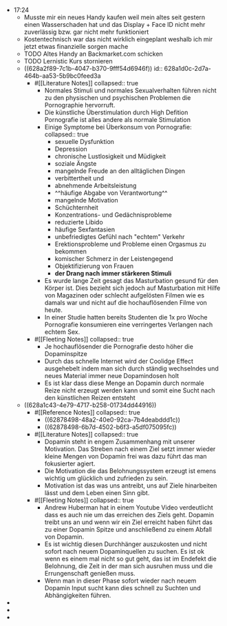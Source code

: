- 17:24
  - Musste mir ein neues Handy kaufen weil mein altes seit gestern einen Wasserschaden hat und das Display + Face ID nicht mehr zuverlässig bzw. gar nicht mehr funktioniert
  - Kostentechnisch war das nicht wirklich eingeplant weshalb ich mir jetzt etwas finanzielle sorgen mache
  - TODO Altes Handy an Backmarket.com schicken
  - TODO Lernistic Kurs stornieren
  - ((628a2f89-7c1b-4047-b370-9fff54d6946f))
    id:: 628a1d0c-2d7a-464b-aa53-5b9bc0feed3a
    - #[[Literature Notes]]
      collapsed:: true
      - Normales Stimuli und normales Sexualverhalten führen nicht zu den physischen und psychischen Problemen die Pornographie hervorruft.
      - Die künstliche Überstimulation durch High Defition Pornografie ist alles andere als normale Stimulation
      - Einige Symptome bei Überkonsum von Pornografie:
        collapsed:: true
        - sexuelle Dysfunktion
        - Depression
        - chronische Lustlosigkeit und Müdigkeit
        - soziale Ängste
        - mangelnde Freude an den alltäglichen Dingen
        - verbittertheit und
        - abnehmende Arbeitsleistung
        - ^^häufige Abgabe von Verantwortung^^
        - mangelnde Motivation
        - Schüchternheit
        - Konzentrations- und Gedächnisprobleme
        - reduzierte Libido
        - häufige Sexfantasien
        - unbefriedigtes Gefühl nach "echtem" Verkehr
        - Erektionsprobleme und Probleme einen Orgasmus zu bekommen
        - komischer Schmerz in der Leistengegend
        - Objektifizierung von Frauen
        - **der Drang nach immer stärkeren Stimuli**
      - Es wurde lange Zeit gesagt das Masturbation gesund für den Körper ist. Dies bezieht sich jedoch auf Masturbation mit Hilfe von Magazinen oder schlecht aufgelösten Filmen wie es damals war und nicht auf die hochauflösenden Filme von heute.
      - In einer Studie hatten bereits Studenten die 1x pro Woche Pornografie konsumieren eine verringertes Verlangen nach echtem Sex.
    - #[[Fleeting Notes]]
      collapsed:: true
      - Je hochauflösender die Pornografie desto höher die Dopaminspitze
      - Durch das schnelle Internet wird der Coolidge Effect ausgehebelt indem man sich durch ständig wechselndes und neues Material immer neue Dopamindosen holt
      - Es ist klar dass diese Menge an Dopamin durch normale Reize nicht erzeugt werden kann und somit eine Sucht nach den künstlichen Reizen entsteht
  - ((628a1c43-4e79-4717-b258-01734dd44916))
    - #[[Reference Notes]]
      collapsed:: true
      - ((62878498-48a2-40e0-92ca-7b4deabddd1c))
      - ((62878498-6b7d-4502-b6f3-a5df075095fc))
    - #[[Literature Notes]]
      collapsed:: true
      - Dopamin steht in engem Zusammenhang mit unserer Motivation. Das Streben nach einem Ziel setzt immer wieder kleine Mengen von Dopamin frei was dazu führt das man fokusierter agiert.
      - Die Motivation die das Belohnungssystem erzeugt ist emens wichtig um glücklich und zufrieden zu sein.
      - Motivation ist das was uns antreibt, uns auf Ziele hinarbeiten lässt und dem Leben einen Sinn gibt.
    - #[[Fleeting Notes]]
      collapsed:: true
      - Andrew Huberman hat in einem Youtube Video verdeutlicht dass es auch nie um das erreichen des Ziels geht. Dopamin treibt uns an und wenn wir ein Ziel erreicht haben führt das zu einer Dopamin Spitze und anschließend zu einem Abfall von Dopamin.
      - Es ist wichtig diesen Durchhänger auszukosten und nicht sofort nach neuem Dopaminquellen zu suchen. Es ist ok wenn es einem mal nicht so gut geht, das ist im Endefekt die Belohnung, die Zeit in der man sich ausruhen muss und die Errungenschaft genießen muss.
      - Wenn man in dieser Phase sofort wieder nach neuem Dopamin Input sucht kann dies schnell zu Suchten und Abhängigkeiten führen.
-
-
-
